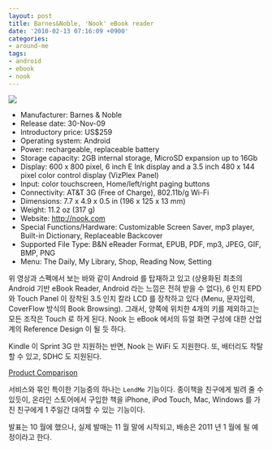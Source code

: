 ```yaml
---
layout: post
title: Barnes&Noble, 'Nook' eBook reader
date: '2010-02-13 07:16:09 +0900'
categories:
- around-me
tags:
- android
- ebook
- nook
---
```


[![](http://img.youtube.com/vi/ezlLHKktf9I/0.jpg)](http://www.youtube.com/watch?v=ezlLHKktf9I)

- Manufacturer:	Barnes & Noble
- Release date:	30-Nov-09
- Introductory price:	US$259
- Operating system:	Android
- Power:	rechargeable, replaceable battery
- Storage capacity:	2GB internal storage, MicroSD expansion up to 16Gb
- Display:	600 x 800 pixel, 6 inch E Ink display and a 3.5 inch 480 x 144 pixel color control display (VizPlex Panel)
- Input:	color touchscreen, Home/left/right paging buttons
- Connectivity:	AT&T 3G (Free of Charge), 802.11b/g Wi-Fi
- Dimensions:	7.7 x 4.9 x 0.5 in (196 x 125 x 13 mm)
- Weight:	11.2 oz (317 g)
- Website:	http://nook.com
- Special Functions/Hardware:	Customizable Screen Saver, mp3 player, Built-in Dictionary, Replaceable Backcover
- Supported File Type:	B&N eReader Format, EPUB, PDF, mp3, JPEG, GIF, BMP, PNG
- Menu:	The Daily, My Library, Shop, Reading Now, Setting

위 영상과 스펙에서 보는 바와 같이 Android 를 탑재하고 있고 (상용화된 최초의 Android 기반 eBook Reader, Android 라는 느낌은 전혀 받을 수 없다), 6 인치 EPD 와 Touch Panel 이 장착된 3.5 인치 칼라 LCD 를 장착하고 있다 (Menu, 문자입력, CoverFlow 방식의 Book Browsing). 그래서, 양쪽에 위치한 4개의 키를 제외하고는 모든 조작은 Touch 로 하게 된다. Nook 는 eBook 에서의 듀얼 화면 구성에 대한 산업계의 Reference Design 이 될 듯 하다.

Kindle 이 Sprint 3G 만 지원하는 반면, Nook 는 WiFi 도 지원한다. 또, 배터리도 착탈할 수 있고, SDHC 도 지원된다.


[Product Comparison](http://www.barnesandnoble.com/nook/compare/?cds2Pid=30195)

서비스와 묶인 특이한 기능중의 하나는 `LendMe` 기능이다. 종이책을 친구에게 빌려 줄 수 있듯이, 온라인 스토어에서 구입한 책을 iPhone, iPod Touch, Mac, Windows 를 가진 친구에게 1 주일간 대여할 수 있는 기능이다.

발표는 10 월에 했으나, 실제 발매는 11 월 말에 시작되고, 배송은 2011 년 1 월에 될 예정이라고 한다.
